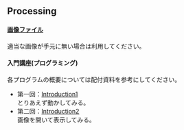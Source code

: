 Processing
---
#### [画像ファイル](https://github.com/Fujiwara-Laboratory/processing/tree/master/Image)
適当な画像が手元に無い場合は利用してください。

#### 入門講座(プログラミング)
各プログラムの概要については配付資料を参考にしてください。  
* 第一回：[Introduction1](https://github.com/Fujiwara-Laboratory/processing/tree/master/Introduction1)  
とりあえず動かしてみる。
* 第二回：[Introduction2](https://github.com/Fujiwara-Laboratory/processing/tree/master/Introduction2)  
画像を開いて表示してみる。

